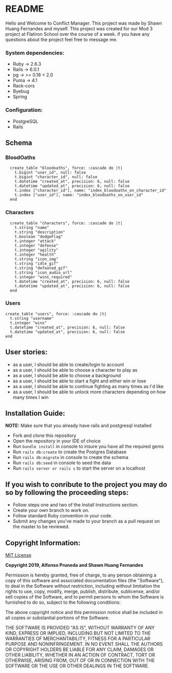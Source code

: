 # README
Hello and Welcome to Conflict Manager. This project was made by Shawn Huang Fernandes and myself. 
This project was created for our Mod 3 project at Flatiron School over the course of a week.
if you have any questions about the project feel free to message me.

### System dependencies:

- Ruby -> 2.6.3
- Rails -> 6.0.1
- pg -> >= 0.18 < 2.0
- Puma -> 4.1
- Rack-cors
- Byebug
- Spring

### Configuration:

- PostgreSQL
- Rails

## Schema

### BloodOaths

```
  create_table "bloodoaths", force: :cascade do |t|
    t.bigint "user_id", null: false
    t.bigint "character_id", null: false
    t.datetime "created_at", precision: 6, null: false
    t.datetime "updated_at", precision: 6, null: false
    t.index ["character_id"], name: "index_bloodoaths_on_character_id"
    t.index ["user_id"], name: "index_bloodoaths_on_user_id"
  end
```
### Characters

```
  create_table "characters", force: :cascade do |t|
    t.string "name"
    t.string "description"
    t.boolean "dodgeFlag"
    t.integer "attack"
    t.integer "defense"
    t.integer "agility"
    t.integer "health"
    t.string "icon_img"
    t.string "idle_gif"
    t.string "defeated_gif"
    t.string "icon_audio_url"
    t.integer "wins_required"
    t.datetime "created_at", precision: 6, null: false
    t.datetime "updated_at", precision: 6, null: false
  end
  ```
### Users

  ```
  create_table "users", force: :cascade do |t|
    t.string "username"
    t.integer "wins"
    t.datetime "created_at", precision: 6, null: false
    t.datetime "updated_at", precision: 6, null: false
  end
```
## User stories:
- as a user, I should be able to create/login to account
- as a user, I should be able to choose a character to play as
- as a user, I should be able to choose a background
- as a user, I should be able to start a fight and either win or lose
- as a user, I should be able to continue fighting as many times as I'd like
- as a user, I should be able to unlock more characters depending on how many times I win

## Installation Guide:
**NOTE:** Make sure that you already have rails and postgresql installed
- Fork and clone this repository
- Open the repository in your IDE of choice
- Run `bundle install` in console to insure you have all the required gems
- Run `rails db:create` to create the Postgres Database
- Run `rails db:migrate` in console to create the schema
- Run `rails db:seed` in console to seed the data
- Run `rails server or rails s` to start the server on a localhost

## If you wish to conribute to the project you may do so by following the proceeding steps:
- Follow steps one and two of the Install Instructions section.
- Create your own branch to work on.
- Follow standard Ruby convention in your code.
- Submit any changes you've made to your branch as a pull request on the master to be reviewed.

## Copyright Information:
[MIT License](https://opensource.org/licenses/MIT)

**Copyright 2019, Alfonso Pruneda and Shawn Huang Fernandes**

Permission is hereby granted, free of charge, to any person obtaining a copy of this software and associated documentation files (the "Software"), to deal in the Software without restriction, including without limitation the rights to use, copy, modify, merge, publish, distribute, sublicense, and/or sell copies of the Software, and to permit persons to whom the Software is furnished to do so, subject to the following conditions:

The above copyright notice and this permission notice shall be included in all copies or substantial portions of the Software.

THE SOFTWARE IS PROVIDED "AS IS", WITHOUT WARRANTY OF ANY KIND, EXPRESS OR IMPLIED, INCLUDING BUT NOT LIMITED TO THE WARRANTIES OF MERCHANTABILITY, FITNESS FOR A PARTICULAR PURPOSE AND NONINFRINGEMENT. IN NO EVENT SHALL THE AUTHORS OR COPYRIGHT HOLDERS BE LIABLE FOR ANY CLAIM, DAMAGES OR OTHER LIABILITY, WHETHER IN AN ACTION OF CONTRACT, TORT OR OTHERWISE, ARISING FROM, OUT OF OR IN CONNECTION WITH THE SOFTWARE OR THE USE OR OTHER DEALINGS IN THE SOFTWARE.
